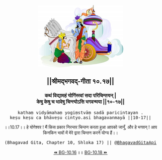 <center><img src="../../asset/BG.png" alt="#API #bhagavadgitaapi #slok #nodejs #js #api #gitaapi #krishna #hinduism #vedic #ISKCON #shreemadbhagavadgita #technology"/>
<h2>||श्रीमद्‍भगवद्‍-गीता १०.१७||</h2>
<h3>कथं विद्यामहं योगिंस्त्वां सदा परिचिन्तयन् |<br/>केषु केषु च भावेषु चिन्त्योऽसि भगवन्मया ||१०-१७||</h3>
<pre>kathaṃ vidyāmahaṃ yogiṃstvāṃ sadā paricintayan .<br/>keṣu keṣu ca bhāveṣu cintyo.asi bhagavanmayā ||10-17||</pre>
<p>।।10.17।। हे योगेश्वर ! मैं किस प्रकार निरन्तर चिन्तन करता हुआ आपको जानूँ, और हे भगवन् ! आप किनकिन भावों में मेरे द्वारा चिन्तन करने योग्य हैं।।</p>
<pre>(Bhagavad Gita, Chapter 10, Shloka 17) || <a href="https://twitter.com/bhagavadgitaapi">@BhagavadGitaApi</a></pre><a href="../../10/16">⏪  BG-10.16</a><b>        ।।        </b><a href="../../10/18">BG-10.18  ⏩</a></center>